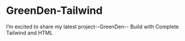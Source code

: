 # GreenDen-Tailwind
I’m excited to share my latest project--GreenDen-- Build with Complete Tailwind and HTML
